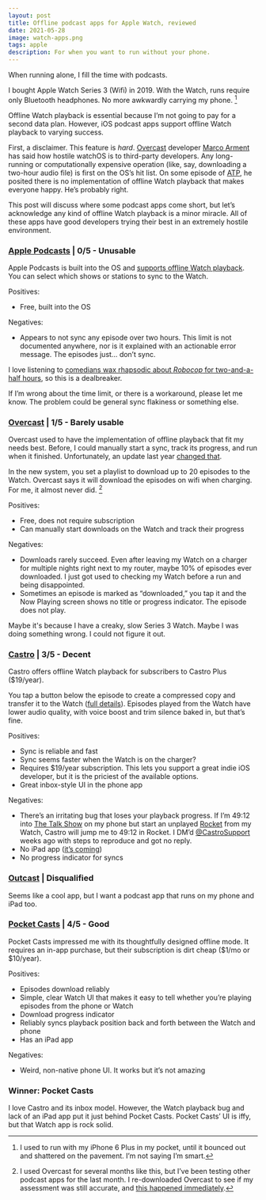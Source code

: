 ```yaml
---
layout: post
title: Offline podcast apps for Apple Watch, reviewed
date: 2021-05-28
image: watch-apps.png
tags: apple
description: For when you want to run without your phone.
---
```


When running alone, I fill the time with podcasts.

<!--break-->

I bought Apple Watch Series 3 (Wifi) in 2019. With the Watch, runs require only Bluetooth headphones. No more awkwardly carrying my phone. [^1]

[^1]: I used to run with my iPhone 6 Plus in my pocket, until it bounced out and shattered on the pavement. I’m not saying I’m smart.

Offline Watch playback is essential because I’m not going to pay for a second data plan. However, iOS podcast apps support offline Watch playback to varying success.

First, a disclaimer. This feature is _hard_. [Overcast](https://overcast.fm) developer [Marco Arment](https://twitter.com/marcoarment) has said how hostile watchOS is to third-party developers. Any long-running or computationally expensive operation (like, say, downloading a two-hour audio file) is first on the OS’s hit list. On some episode of [ATP](https://atp.fm), he posited there is no implementation of offline Watch playback that makes everyone happy. He’s probably right.

This post will discuss where some podcast apps come short, but let’s acknowledge any kind of offline Watch playback is a minor miracle. All of these apps have good developers trying their best in an extremely hostile environment.

### [Apple Podcasts](https://apps.apple.com/us/app/apple-podcasts/id525463029) | 0/5 - Unusable

Apple Podcasts is built into the OS and [supports offline Watch playback](https://support.apple.com/guide/watch/add-podcasts-apd14ab6460c/watchos). You can select which shows or stations to sync to the Watch.

Positives:

- Free, built into the OS

Negatives:

- Appears to not sync any episode over two hours. This limit is not documented anywhere, nor is it explained with an actionable error message. The episodes just… don’t sync.

I love listening to [comedians wax rhapsodic about _Robocop_ for two-and-a-half hours](https://soundcloud.com/griffin-and-david-present/robocop), so this is a dealbreaker.

If I’m wrong about the time limit, or there is a workaround, please let me know. The problem could be general sync flakiness or something else.

### [Overcast](https://apps.apple.com/us/app/overcast/id888422857) | 1/5 - Barely usable

Overcast used to have the implementation of offline playback that fit my needs best. Before, I could manually start a sync, track its progress, and run when it finished. Unfortunately, an update last year [changed that](https://sixcolors.com/post/2021/03/running-with-the-new-overcast-watch-app/).

In the new system, you set a playlist to download up to 20 episodes to the Watch. Overcast says it will download the episodes on wifi when charging. For me, it almost never did. [^2]

[^2]: I used Overcast for several months like this, but I’ve been testing other podcast apps for the last month. I re-downloaded Overcast to see if my assessment was still accurate, and [this happened immediately](oh-overcast.jpeg).

Positives:

- Free, does not require subscription
- Can manually start downloads on the Watch and track their progress

Negatives:

- Downloads rarely succeed. Even after leaving my Watch on a charger for multiple nights right next to my router, maybe 10% of episodes ever downloaded. I just got used to checking my Watch before a run and being disappointed.
- Sometimes an episode is marked as “downloaded,” you tap it and the Now Playing screen shows no title or progress indicator. The episode does not play.

Maybe it's because I have a creaky, slow Series 3 Watch. Maybe I was doing something wrong. I could not figure it out.

### [Castro](https://apps.apple.com/us/app/castro-podcast-player/id1080840241) | 3/5 - Decent

Castro offers offline Watch playback for subscribers to Castro Plus ($19/year).

You tap a button below the episode to create a compressed copy and transfer it to the Watch ([full details](https://9to5mac.com/2019/11/18/castro-apple-watch-streaming-iphone-free-playback/)). Episodes played from the Watch have lower audio quality, with voice boost and trim silence baked in, but that’s fine.

Positives:

- Sync is reliable and fast
- Sync seems faster when the Watch is on the charger?
- Requires $19/year subscription. This lets you support a great indie iOS developer, but it is the priciest of the available options.
- Great inbox-style UI in the phone app

Negatives:

- There’s an irritating bug that loses your playback progress. If I’m 49:12 into [The Talk Show](https://daringfireball.net/thetalkshow/) on my phone but start an unplayed [Rocket](https://www.relay.fm/rocket) from my Watch, Castro will jump me to 49:12 in Rocket. I DM’d [@CastroSupport](https://twitter.com/CastroSupport) weeks ago with steps to reproduce and got no reply.
- No iPad app ([it’s coming](https://twitter.com/CastroPodcasts/status/1341139082232008705?s=20))
- No progress indicator for syncs

### [Outcast](https://outcastapp.com) | Disqualified

Seems like a cool app, but I want a podcast app that runs on my phone and iPad too.

### [Pocket Casts](https://apps.apple.com/us/app/pocket-casts/id414834813) | 4/5 - Good

Pocket Casts impressed me with its thoughtfully designed offline mode. It requires an in-app purchase, but their subscription is dirt cheap ($1/mo or $10/year).

Positives:

- Episodes download reliably
- Simple, clear Watch UI that makes it easy to tell whether you’re playing episodes from the phone or Watch
- Download progress indicator
- Reliably syncs playback position back and forth between the Watch and phone
- Has an iPad app

Negatives:

- Weird, non-native phone UI. It works but it’s not amazing

### Winner: Pocket Casts

I love Castro and its inbox model. However, the Watch playback bug and lack of an iPad app put it just behind Pocket Casts. Pocket Casts’ UI is iffy, but that Watch app is rock solid.
